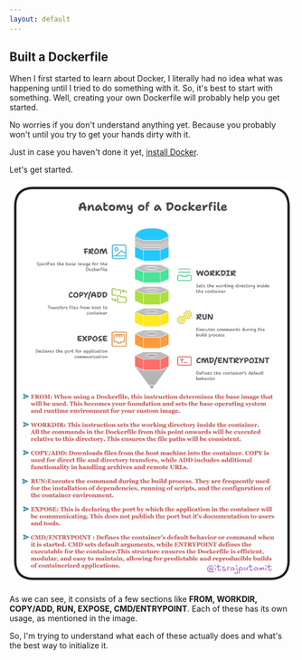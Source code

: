 ```yaml
---
layout: default
---
```


## Built a Dockerfile

When I first started to learn about Docker, I literally had no idea what was happening until I tried to do something with it. So, it's best to start with something. Well, creating your own Dockerfile will probably help you get started.

No worries if you don't understand anything yet. Because you probably won't until you try to get your hands dirty with it.

Just in case you haven't done it yet, [install Docker](https://docs.docker.com/engine/install/).

Let's get started.

![Anatomy of Dockerfile](../image/image.png)

As we can see, it consists of a few sections like **FROM, WORKDIR, COPY/ADD, RUN, EXPOSE, CMD/ENTRYPOINT**. Each of these has its own usage, as mentioned in the image.

So, I'm trying to understand what each of these actually does and what's the best way to initialize it.